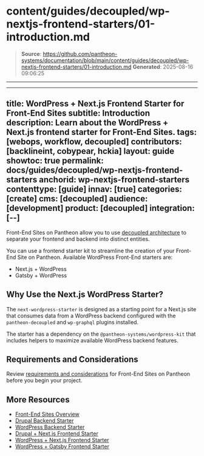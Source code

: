 # content/guides/decoupled/wp-nextjs-frontend-starters/01-introduction.md

> **Source**: https://github.com/pantheon-systems/documentation/blob/main/content/guides/decoupled/wp-nextjs-frontend-starters/01-introduction.md
> **Generated**: 2025-08-16 09:06:25

---

---
title: WordPress + Next.js Frontend Starter for Front-End Sites
subtitle: Introduction
description: Learn about the WordPress + Next.js frontend starter for Front-End Sites.
tags: [webops, workflow, decoupled]
contributors: [backlineint, cobypear, hckia]
layout: guide
showtoc: true
permalink: docs/guides/decoupled/wp-nextjs-frontend-starters
anchorid: wp-nextjs-frontend-starters
contenttype: [guide]
innav: [true]
categories: [create]
cms: [decoupled]
audience: [development]
product: [decoupled]
integration: [--]
---

Front-End Sites on Pantheon allow you to use [decoupled architecture](/guides/decoupled/overview/#what-is-a-decoupled-site) to separate your frontend and backend into distinct entities.

You can use a frontend starter kit to streamline the creation of your Front-End Site on Pantheon. Available WordPress Front-End starters are:

- Next.js + WordPress
- Gatsby + WordPress

## Why Use the Next.js WordPress Starter?

The `next-wordpress-starter` is designed as a starting point for a Next.js site that consumes data from a WordPress backend configured with the `pantheon-decoupled` and `wp-graphql` plugins installed.

The starter has a dependency on the `@pantheon-systems/wordpress-kit` that includes helpers to maximize available WordPress backend features.

## Requirements and Considerations

Review [requirements and considerations](/guides/decoupled/overview/considerations) for Front-End Sites on Pantheon before you begin your project.

## More Resources

- [Front-End Sites Overview](/guides/decoupled/overview)
- [Drupal Backend Starter](/guides/decoupled/drupal-backend-starters)
- [WordPress Backend Starter](/guides/decoupled/wp-backend-starters)
- [Drupal + Next.js Frontend Starter](/guides/decoupled/drupal-nextjs-frontend-starters)
- [WordPress + Next.js Frontend Starter](/guides/decoupled/wp-nextjs-frontend-starters)
- [WordPress + Gatsby Frontend Starter](/guides/decoupled/wp-gatsby-frontend-starters)
